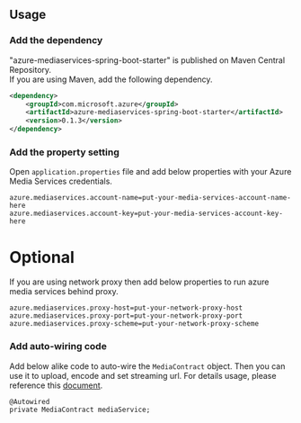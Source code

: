 ## Usage

### Add the dependency

"azure-mediaservices-spring-boot-starter" is published on Maven Central Repository.  
If you are using Maven, add the following dependency.  

```xml
<dependency>
    <groupId>com.microsoft.azure</groupId>
    <artifactId>azure-mediaservices-spring-boot-starter</artifactId>
    <version>0.1.3</version>
</dependency>
```

### Add the property setting

Open `application.properties` file and add below properties with your Azure Media Services credentials.

```
azure.mediaservices.account-name=put-your-media-services-account-name-here
azure.mediaservices.account-key=put-your-media-services-account-key-here
```

# Optional
If you are using network proxy then add below properties to run azure media services behind proxy.

```
azure.mediaservices.proxy-host=put-your-network-proxy-host
azure.mediaservices.proxy-port=put-your-network-proxy-port
azure.mediaservices.proxy-scheme=put-your-network-proxy-scheme
```

### Add auto-wiring code

Add below alike code to auto-wire the `MediaContract` object. Then you can use it to upload, encode and set streaming url. For details usage, please reference this [document](https://docs.microsoft.com/en-us/azure/media-services/media-services-java-how-to-use).

```
@Autowired
private MediaContract mediaService;
```

